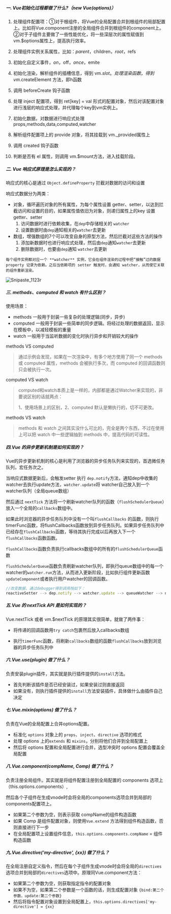 ##### 一. Vue初始化过程都做了什么?（new Vue(options)）

1. 处理组件配置项：①对于根组件，将Vue的全局配置合并到根组件的局部配置上。比如将Vue.component注册的全局组件合并到根组件的component上。②对于子组件主要做了一些性能优化，将一些深层次的属性赋值到vm.$options属性上，提高执行效率。

2. 处理组件实例关系属性，比如：$parent，$children，$root，$refs

3. 初始化自定义事件，$on，$off，$once，$emite

4. 初始化渲染，解析组件的插槽信息，得到 vm.$slot。处理渲染函数，得到 vm.$createElement 方法，即h函数

5. 调用 beforeCreate 钩子函数

6. 处理 inject 配置项，得到 ret[key] = val 形式的配置对象，然后对该配置对象进行浅层的响应式处理，并代理每个key到vm实例上。

7. 初始化数据，对数据进行响应式处理 props,methods,data,computed,watcher

8. 解析组件配置项上的 provide 对象，将其挂载到 vm._provided属性上

9. 调用 created 钩子函数

10. 判断是否有 el 属性，则调用 vm.$mount方法，进入挂载阶段。

    

##### 二.  Vue 响应式原理是怎么实现的？

响应式的核心是通过 `Object.defineProperty` 拦截对数据的访问和设置

响应式数据分为两类：

* 对象，循环遍历对象的所有属性，为每个属性设置 getter、setter，以达到拦截访问和设置的目的，如果属性值依旧为对象，则递归属性上的key 设置 getter、setter
  1. 访问数据时进行依赖收集，在`dep`中存储相关的 `watcher`
  2. 设置数据时由`dep`通知相关的`watcher`去更新
* 数组，增强数组的7个可以改变自身的原型方法，然后拦截对这些方法的操作
  1. 添加新数据时也进行响应式处理，然后由`dep`通知`watcher`去更新
  2. 删除数据时，也要由`dep`通知 `watcher`去更新

`每个组件实例都对应一个 **watcher** 实例，它会在组件渲染的过程中把“接触”过的数据 property 记录为依赖。之后当依赖项的 setter 触发时，会通知 watcher，从而使它关联的组件重新渲染。`

![Snipaste_1123r](C:\Users\caoxu\Downloads\Snipaste_1123r.png)



##### 三. methods、computed 和 watch 有什么区别？

使用场景：

* methods 一般用于封装一些复杂的处理逻辑(同步，异步)
* computed 一般用于封装一些简单的同步逻辑。将经过处理的数据返回，显示在模板中，以减轻模板的重量
* watch 一般用于当监听数据的变化时执行异步和开销较大的操作

methods VS computed

> 通过示例会发现，如果在一次渲染中，有多个地方使用了同一个 methods 或 computed 属性，methods 会被执行多次，而 computed 的回调函数则只会被执行一次。

computed VS watch

>computed和watch本质上是一样的，内部都是通过Watcher来实现的，非要说区别的话就两点：
>
>1、使用场景上的区别，2、computed 默认是懒执行的，切不可更改。

methods VS watch

> methods 和 watch 之间其实没什么可比的，完全是两个东西，不过在使用上可以把 watch 中一些逻辑抽到 methods 中，提高代码的可读性。



##### 四.Vue 的异步更新机制是如何实现的？

 Vue的异步更新机制的核心是利用了浏览器的异步任务队列来实现的，首选微任务队列，宏任务次之。

当响应式数据更新后，会触发setter 执行 `dep.notify`方法，通知dep中收集的watcher去执行update方法，`watcher.update`将 watcher自己放入到一个watcher队列（全局queue数组）

然后通过 `nextTick` 方法将一个刷新watcher队列的函数（`flushSchedulerQueue`）放入一个全局的`callbacks`数组中。

如果此时浏览器的异步任务队列中没有一个叫`flushCallbacks` 的函数，则执行 timerFunc函数，将flushCallbacks函数放到异步任务队列。如果异步任务队列中已经存在`flushCallbacks`函数，等待其执行完成以后再放入下一个`flushCallbacks`函数函数。

`flushCallbacks`函数负责执行callbacks数组中的所有的`flushSchedulerQueue`函数

`flushSchedulerQueue`函数负责刷新watcher队列，即执行queue数组中的每一个watcher的`watcher.run`方法，从而进入更新阶段，比如执行组件更新函数`updateComponent`或者执行用户watcher的回调函数。

```js
//改变数据，通过debugger得到调用栈如下：
reactiveSetter --> dep.notify --> watcher.update --> queueWatcher --> nextTick --> timeFunc --> flushCallbacks --> flushSchedulerQueue --> watcher.run --> watcher.get --> updateComponent --> 进入patch阶段
```



##### 五.Vue 的 nextTick API 是如何实现的？

  Vue.nextTick 或者 vm.$nextTick 的原理其实很简单，就做了两件事：

* 将传递的回调函数用`try catch`包裹然后放入callbacks数组

* 执行`timerFunc`函数，将刷新`callbacks`数组的函数`flushCallbacks`放到浏览器的异步任务队列中

  

##### 六.Vue.use(plugin) 做了什么？

负责安装plugin插件，其实就是执行插件提供的`install`方法。

* 首先判断该插件是否已经安装过，如果安装过则直接返回
* 如果没有，则执行插件提供的`install`方法安装插件，具体做什么由插件自己决定

##### 七.Vue.mixin(options) 做了什么？

负责在Vue的全局配置上合并options配置。

* 标准化 `options` 对象上的 `props`、`inject`、`directive` 选项的格式
* 处理 options 上的`extends` 和 `mixins`，分别将他们合并到全局配置上
* 然后将 options 配置和全局配置进行合并，选型冲突时 options 配置会覆盖全局配置

##### 八.Vue.component(compName, Comp) 做了什么？

负责注册全局组件。其实就是将组件配置注册到全局配置的 components 选项上（this.options.components）,

然后各个子组件在生成vnode时会将全局的components选项合并到局部的components配置项上。

* 如果第二个参数为空，则表示获取 compName的组件构造函数
* 如果 Comp 是组件配置对象，则使用`Vue.extend` 方法得到组件构造函数，否则直接进行下一步
* 在全局配置项上设置组件信息，`this.options.components.compName` = 组件构造函数

##### 九.Vue.directive('my-directive', {xx}) 做了什么？

在全局注册自定义指令，然后在每个子组件生成vnode时会将全局的`directives`选项合并到局部的`directives`选项中。原理同Vue.component方法：

* 如果第二个参数为空，则获取指定指令的配置对象
* 如果不为空，如果第二个参数是一个函数的话，则生成配置对象 `{bind:第二个参数，update:第二个参数}`
* 然后将指令配置对象设置到全局配置上，`this.options.directives['my-directive'] = {xx}`









